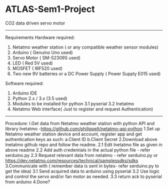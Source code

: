 # ATLAS-Sem1-Project
CO2 data driven servo motor

-------------------------------------------------------------------------------------------------------------------------
Requirements
Hardware required:
1. Netatmo weather station ( or any compatible weather sensor modules)
2. Arduino ( Genuino Uno used)
3. Servo Motor ( SM-S2309S used)
4. LED ( Red 5V used)
5. MOSFET ( IRF520 used)
6. Two new 9V batteries or a DC Power Supply ( Power Supply E015 used)

Software required:
1. Arduino IDE
2. Python 2.x / 3.x (3.5 used)
3. Modules to be installed for python
    3.1 pyserial
    3.2 lnetatmo
4. Netatmo Web interface( Just to register and request Authentication)
--------------------------------------------------------------------------------------------------------------------------

Procedure:
I.Get data from Netatmo weather station with python API and library lnetatmo -https://github.com/philippelt/netatmo-api-python
  1.Set up Netatmo weather station device and account, register app and get authentication keys as such:
    a.Client ID
    b.Client Secret
  2.Download above lnetatmo github repo and follow the readme.
    2.1 Edit lnetatmo file as given in above readme
    2.2 Add auth credentials in the actual python file - refer serduino.py
    2.3 Request relevant data from netatmo - refer serduino.py or https://dev.netatmo.com/resources/technical/samplessdks/sdks
  3.Communicate with ( remember data is sent in bytes- refer serduino.py to get the idea)
    3.1 Send acquired data to arduino using pyserial
    3.2 Use logic and control the servo and/or fan motor as needed.
    3.3 return ack to pyserial from arduino
  4.Done?
